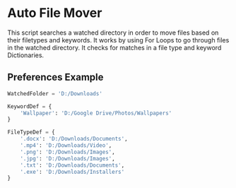 # Auto File Mover

This script searches a watched directory in order to move files based on their filetypes and keywords. It works by using For Loops to go through files in the watched directory. It checks for matches in a file type and keyword Dictionaries.

## Preferences Example
```Python
WatchedFolder = 'D:/Downloads'

KeywordDef = {
    'Wallpaper': 'D:/Google Drive/Photos/Wallpapers'
}

FileTypeDef = {
    '.docx': 'D:/Downloads/Documents',
    '.mp4': 'D:/Downloads/Video',
    '.png': 'D:/Downloads/Images',
    '.jpg': 'D:/Downloads/Images',
    '.txt': 'D:/Downloads/Documents',
    '.exe': 'D:/Downloads/Installers'
}
```

